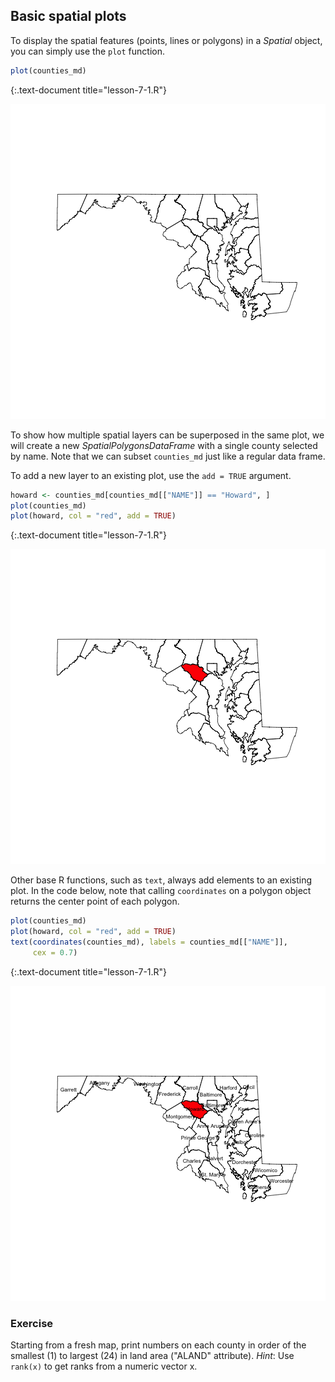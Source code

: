 ---
---

## Basic spatial plots

To display the spatial features (points, lines or polygons) in a *Spatial* object, you can simply use the `plot` function.


~~~r
plot(counties_md)
~~~
{:.text-document title="lesson-7-1.R"}

![plot of chunk shp_plot](/maps-in-R-lesson/../images/shp_plot-1.png)

<!--split-->

To show how multiple spatial layers can be superposed in the same plot,
we will create a new *SpatialPolygonsDataFrame* with a single county selected
by name. Note that we can subset `counties_md` just like a regular data frame.

To add a new layer to an existing plot, use the `add = TRUE` argument.


~~~r
howard <- counties_md[counties_md[["NAME"]] == "Howard", ]
plot(counties_md)
plot(howard, col = "red", add = TRUE)
~~~
{:.text-document title="lesson-7-1.R"}

![plot of chunk plot_add](/maps-in-R-lesson/../images/plot_add-1.png)

<!--split-->

Other base R functions, such as `text`, always add elements to an existing plot.
In the code below, note that calling `coordinates` on a polygon object returns
the center point of each polygon.


~~~r
plot(counties_md)
plot(howard, col = "red", add = TRUE)
text(coordinates(counties_md), labels = counties_md[["NAME"]],
     cex = 0.7)
~~~
{:.text-document title="lesson-7-1.R"}

![plot of chunk plot_text](/maps-in-R-lesson/../images/plot_text-1.png)

<!--split-->

### Exercise

Starting from a fresh map, print numbers on each county in order of the smallest
(1) to largest (24) in land area ("ALAND" attribute). 
*Hint*: Use `rank(x)` to get ranks from a numeric vector x.

